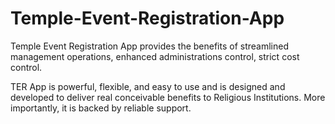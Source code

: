 # Temple-Event-Registration-App

Temple Event Registration App provides the benefits of streamlined management
operations, enhanced administrations control, strict cost control.

TER App is powerful, flexible, and easy to use and is designed and developed to deliver real conceivable benefits to Religious Institutions. More importantly, it is backed by reliable support.
